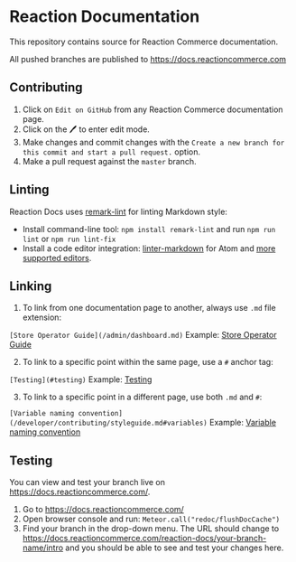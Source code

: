 # Reaction Documentation

This repository contains source for Reaction Commerce documentation.

All pushed branches are published to <https://docs.reactioncommerce.com>

## Contributing

1. Click on `Edit on GitHub` from any Reaction Commerce documentation page.
2. Click on the :pen: to enter edit mode.
3. Make changes and commit changes with the `Create a new branch for this commit and start a pull request.` option.
4. Make a pull request against the `master` branch.

## Linting

Reaction Docs uses [remark-lint](https://github.com/wooorm/remark-lint) for linting Markdown style:

- Install command-line tool: `npm install remark-lint` and run `npm run lint` or `npm run lint-fix`
- Install a code editor integration: [linter-markdown](https://atom.io/packages/linter-markdown) for Atom and [more supported editors](https://github.com/wooorm/remark-lint#editor-integrations).

## Linking

1. To link from one documentation page to another, always use `.md` file extension:

`[Store Operator Guide](/admin/dashboard.md)`
Example: [Store Operator Guide](/admin/dashboard.md)

2. To link to a specific point within the same page, use a `#` anchor tag:

`[Testing](#testing)`
Example: [Testing](#testing)

3. To link to a specific point in a different page, use both `.md` and `#`:

`[Variable naming convention](/developer/contributing/styleguide.md#variables)`
Example: [Variable naming convention](/developer/contributing/styleguide.md#variables)

###

## Testing

You can view and test your branch live on <https://docs.reactioncommerce.com/>.

1. Go to <https://docs.reactioncommerce.com/>
2. Open browser console and run: `Meteor.call("redoc/flushDocCache")`
3. Find your branch in the drop-down menu. The URL should change to <https://docs.reactioncommerce.com/reaction-docs/your-branch-name/intro> and you should be able to see and test your changes here.
